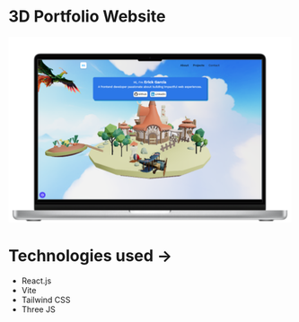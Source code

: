 # 3D Portfolio Website

![Portfolio mockup desktop version](https://github.com/erickgcia/portfolio/raw/main/src/assets/images/read-me-desktop.png)


# Technologies used ->

- React.js
- Vite
- Tailwind CSS
- Three JS
